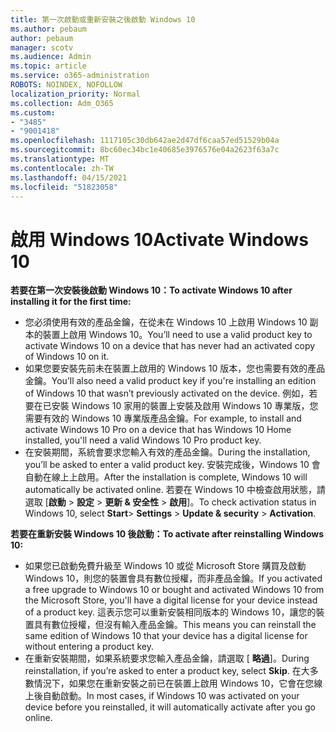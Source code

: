 ```yaml
---
title: 第一次啟動或重新安裝之後啟動 Windows 10
ms.author: pebaum
author: pebaum
manager: scotv
ms.audience: Admin
ms.topic: article
ms.service: o365-administration
ROBOTS: NOINDEX, NOFOLLOW
localization_priority: Normal
ms.collection: Adm_O365
ms.custom:
- "3485"
- "9001418"
ms.openlocfilehash: 1117105c30db642ae2d47df6caa57ed51529b04a
ms.sourcegitcommit: 8bc60ec34bc1e40685e3976576e04a2623f63a7c
ms.translationtype: MT
ms.contentlocale: zh-TW
ms.lasthandoff: 04/15/2021
ms.locfileid: "51823058"
---
```

# <a name="activate-windows-10"></a><span data-ttu-id="5e0de-102">啟用 Windows 10</span><span class="sxs-lookup"><span data-stu-id="5e0de-102">Activate Windows 10</span></span>

<span data-ttu-id="5e0de-103">**若要在第一次安裝後啟動 Windows 10：**</span><span class="sxs-lookup"><span data-stu-id="5e0de-103">**To activate Windows 10 after installing it for the first time:**</span></span>

- <span data-ttu-id="5e0de-104">您必須使用有效的產品金鑰，在從未在 Windows 10 上啟用 Windows 10 副本的裝置上啟用 Windows 10。</span><span class="sxs-lookup"><span data-stu-id="5e0de-104">You’ll need to use a valid product key to activate Windows 10 on a device that has never had an activated copy of Windows 10 on it.</span></span>
- <span data-ttu-id="5e0de-105">如果您要安裝先前未在裝置上啟用的 Windows 10 版本，您也需要有效的產品金鑰。</span><span class="sxs-lookup"><span data-stu-id="5e0de-105">You’ll also need a valid product key if you're installing an edition of Windows 10 that wasn’t previously activated on the device.</span></span> <span data-ttu-id="5e0de-106">例如，若要在已安裝 Windows 10 家用的裝置上安裝及啟用 Windows 10 專業版，您需要有效的 Windows 10 專業版產品金鑰。</span><span class="sxs-lookup"><span data-stu-id="5e0de-106">For example, to install and activate Windows 10 Pro on a device that has Windows 10 Home installed, you'll need a valid Windows 10 Pro product key.</span></span>
- <span data-ttu-id="5e0de-107">在安裝期間，系統會要求您輸入有效的產品金鑰。</span><span class="sxs-lookup"><span data-stu-id="5e0de-107">During the installation, you’ll be asked to enter a valid product key.</span></span> <span data-ttu-id="5e0de-108">安裝完成後，Windows 10 會自動在線上上啟用。</span><span class="sxs-lookup"><span data-stu-id="5e0de-108">After the installation is complete, Windows 10 will automatically be activated online.</span></span> <span data-ttu-id="5e0de-109">若要在 Windows 10 中檢查啟用狀態，請選取 [**啟動** >  **設定**  >  **更新 & 安全性**  >  **啟用**]。</span><span class="sxs-lookup"><span data-stu-id="5e0de-109">To check activation status in Windows 10, select **Start**> **Settings** > **Update & security** > **Activation**.</span></span>

<span data-ttu-id="5e0de-110">**若要在重新安裝 Windows 10 後啟動：**</span><span class="sxs-lookup"><span data-stu-id="5e0de-110">**To activate after reinstalling Windows 10:**</span></span>

- <span data-ttu-id="5e0de-111">如果您已啟動免費升級至 Windows 10 或從 Microsoft Store 購買及啟動 Windows 10，則您的裝置會具有數位授權，而非產品金鑰。</span><span class="sxs-lookup"><span data-stu-id="5e0de-111">If you activated a free upgrade to Windows 10 or bought and activated Windows 10 from the Microsoft Store, you'll have a digital license for your device instead of a product key.</span></span> <span data-ttu-id="5e0de-112">這表示您可以重新安裝相同版本的 Windows 10，讓您的裝置具有數位授權，但沒有輸入產品金鑰。</span><span class="sxs-lookup"><span data-stu-id="5e0de-112">This means you can reinstall the same edition of Windows 10 that your device has a digital license for without entering a product key.</span></span>
- <span data-ttu-id="5e0de-113">在重新安裝期間，如果系統要求您輸入產品金鑰，請選取 [ **略過**]。</span><span class="sxs-lookup"><span data-stu-id="5e0de-113">During reinstallation, if you’re asked to enter a product key, select **Skip**.</span></span> <span data-ttu-id="5e0de-114">在大多數情況下，如果您在重新安裝之前已在裝置上啟用 Windows 10，它會在您線上後自動啟動。</span><span class="sxs-lookup"><span data-stu-id="5e0de-114">In most cases, if Windows 10 was activated on your device before you reinstalled, it will automatically activate after you go online.</span></span>
